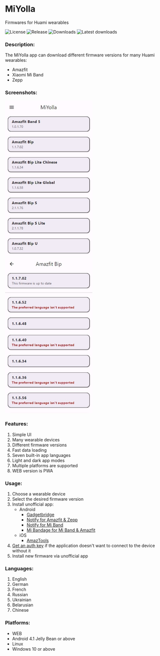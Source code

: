 # MiYolla
Firmwares for Huami wearables

![License](https://img.shields.io/github/license/Keddnyo/miyolla?label=License)
![Release](https://img.shields.io/github/v/release/Keddnyo/miyolla?label=Release)
![Downloads](https://img.shields.io/github/downloads/Keddnyo/miyolla/total?label=Downloads)
![Latest downloads](https://img.shields.io/github/downloads-pre/Keddnyo/miyolla/latest/total?label=Latest%20downloads)

### Description:
The MiYolla app can download different firmware versions for many Huami wearables:
* Amazfit
* Xiaomi Mi Band
* Zepp

### Screenshots:
<img src='assets/screenshots/devices.jpeg' height='512'> <img src='assets/screenshots/firmwares.jpeg' height='512'>

### Features:
1. Simple UI
2. Many wearable devices
3. Different firmware versions
4. Fast data loading
5. Seven built-in app languages
6. Light and dark app modes
7. Multiple platforms are supported
8. WEB version is PWA

### Usage:
1. Choose a wearable device
2. Select the desired firmware version
3. Install unofficial app:
    * Android
        * [Gadgetbridge](https://gadgetbridge.org/)
        * [Notify for Amazfit & Zepp](https://play.google.com/store/apps/details?id=com.mc.amazfit1)
        * [Notify for Mi Band](https://play.google.com/store/apps/details?id=com.mc.miband1)
        * [Mi Bandage for Mi Band & Amazfit](https://play.google.com/store/apps/details?id=hu.tiborsosdevs.mibandage)
    * iOS
        * [AmazTools](https://amaztools.app/)
4. [Get an auth key](https://mmk.pw/en/xiaomikey/) if the application doesn't want to connect to the device without it
5. Install new firmware via unofficial app

### Languages:
1. English
2. German
3. French
4. Russian
5. Ukrainian
6. Belarusian
7. Chinese

### Platforms:
* WEB
* Android 4.1 Jelly Bean or above
* Linux
* Windows 10 or above
